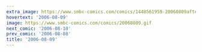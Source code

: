 ```yaml
---
extra_image: https://www.smbc-comics.com/comics/1448561959-20060809after.png
hovertext: '2006-08-09'
image: https://www.smbc-comics.com/comics/20060809.gif
next_comic: '2006-08-10'
prev_comic: '2006-08-08'
title: '2006-08-09'
---
```



